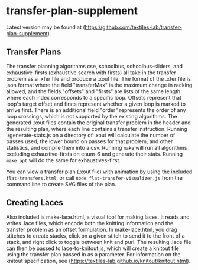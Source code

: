 # transfer-plan-supplement
Latest version may be found at (https://github.com/textiles-lab/transfer-plan-supplement).

## Transfer Plans
The transfer planning algorithms cse, schoolbus, schoolbus-sliders, and exhaustive-firsts (exhaustive search with firsts) all take in the transfer problem as a .xfer file and produce a .xout file. The format of the .xfer file is json format where the field "transferMax" is the maximum change in racking allowed, and the fields "offsets" and "firsts" are lists of the same length where each index corresponds to a specific loop. Offsets represent that loop's target offset and firsts represent whether a given loop is marked to arrive first. There is an additional field "order" represents the order of any loop crossings, which is not supported by the existing algorithms. The generated .xout files contain the original transfer problem in the header and the resulting plan, where each line contains a transfer instruction. Running ./generate-stats.js on a directory of .xout will calculate the number of passes used, the lower bound on passes for that problem, and other statistics, and compile them into a csv. Running `make` will run all algorithms excluding exhaustive-firsts on enum-6 and generate their stats. Running `make opt` will do the same for exhaustives-first.

You can view a transfer plan (.xout file) with animation by using the included `flat-transfers.html`, or call `node flat-transfer-visualizer.js` from the command line to create SVG files of the plan.

## Creating Laces
Also included is make-lace.html, a visual tool for making laces. It reads and writes .lace files, which encode both the knitting information and the transfer problem as an offset formulation. In make-lace.html, you drag stitches to create stacks, click on a given stitch to send it to the front of a stack, and right click to toggle between knit and purl. The resulting .lace file can then be passed to lace-to-knitout.js, which will create a knitout file using the transfer plan passed in as a parameter. For information on the knitout specification, see (https://textiles-lab.github.io/knitout/knitout.html).
